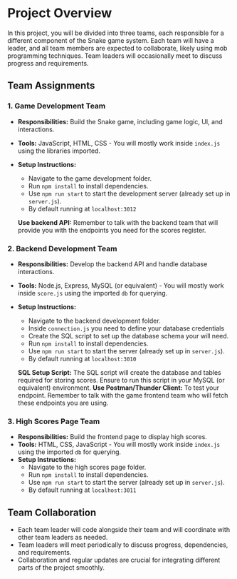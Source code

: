 # Project Overview

In this project, you will be divided into three teams, each responsible for a different component of the Snake game system. Each team will have a leader, and all team members are expected to collaborate, likely using mob programming techniques. Team leaders will occasionally meet to discuss progress and requirements.

## Team Assignments

### 1. Game Development Team

-   **Responsibilities:** Build the Snake game, including game logic, UI, and interactions.
-   **Tools:** JavaScript, HTML, CSS - You will mostly work inside `index.js` using the libraries imported.
-   **Setup Instructions:**

    -   Navigate to the game development folder.
    -   Run `npm install` to install dependencies.
    -   Use `npm run start` to start the development server (already set up in `server.js`).
    -   By default running at `localhost:3012`

    **Use backend API:** Remember to talk with the backend team that will provide you with the endpoints you need for the scores register.

### 2. Backend Development Team

-   **Responsibilities:** Develop the backend API and handle database interactions.
-   **Tools:** Node.js, Express, MySQL (or equivalent) - You will mostly work inside `score.js` using the imported `db` for querying.
-   **Setup Instructions:**

    -   Navigate to the backend development folder.
    -   Inside `connection.js` you need to define your database credentials
    -   Create the SQL script to set up the database schema your will need.
    -   Run `npm install` to install dependencies.
    -   Use `npm run start` to start the server (already set up in `server.js`).
    -   By default running at `localhost:3010`

    **SQL Setup Script:** The SQL script will create the database and tables required for storing scores. Ensure to run this script in your MySQL (or equivalent) environment.
    **Use Postman/Thunder Client:** To test your endpoint. Remember to talk with the game frontend team who will fetch these endpoints you are using.

### 3. High Scores Page Team

-   **Responsibilities:** Build the frontend page to display high scores.
-   **Tools:** HTML, CSS, JavaScript - You will mostly work inside `index.js` using the imported `db` for querying.
-   **Setup Instructions:**
    -   Navigate to the high scores page folder.
    -   Run `npm install` to install dependencies.
    -   Use `npm run start` to start the server (already set up in `server.js`).
    -   By default running at `localhost:3011`

## Team Collaboration

-   Each team leader will code alongside their team and will coordinate with other team leaders as needed.
-   Team leaders will meet periodically to discuss progress, dependencies, and requirements.
-   Collaboration and regular updates are crucial for integrating different parts of the project smoothly.
